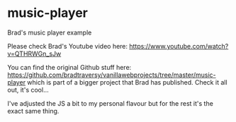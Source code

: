 # music-player
Brad's music player example

Please check Brad's Youtube video here: https://www.youtube.com/watch?v=QTHRWGn_sJw

You can find the original Github stuff here: https://github.com/bradtraversy/vanillawebprojects/tree/master/music-player
which is part of a bigger project that Brad has published. Check it all out, it's cool...

I've adjusted the JS a bit to my personal flavour but for the rest it's the exact same thing.

